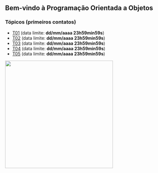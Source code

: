 ## Bem-vindo à Programação Orientada a Objetos

### Tópicos (primeiros contatos)

- [T01](topicos/01.md) (data limite: **dd/mm/aaaa 23h59min59s**)
- [T02](topicos/02.md) (data limite: **dd/mm/aaaa 23h59min59s**)
- [T03](topicos/03.md) (data limite: **dd/mm/aaaa 23h59min59s**)
- [T04](topicos/04.md) (data limite: **dd/mm/aaaa 23h59min59s**)
- [T05](topicos/05.md) (data limite: **dd/mm/aaaa 23h59min59s**)

<img src="https://github.com/kyriosdata/oo/raw/master/media/flyier-poo.png" width="350">
